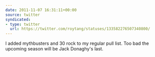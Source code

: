 ```yaml
---
date: 2011-11-07 16:31:11+00:00
source: twitter
syndicated:
- type: twitter
  url: https://twitter.com/roytang/statuses/133582276507340800/
---
```


I added mythbusters and 30 rock to my regular pull list.  Too bad the upcoming season will be Jack Donaghy's last.